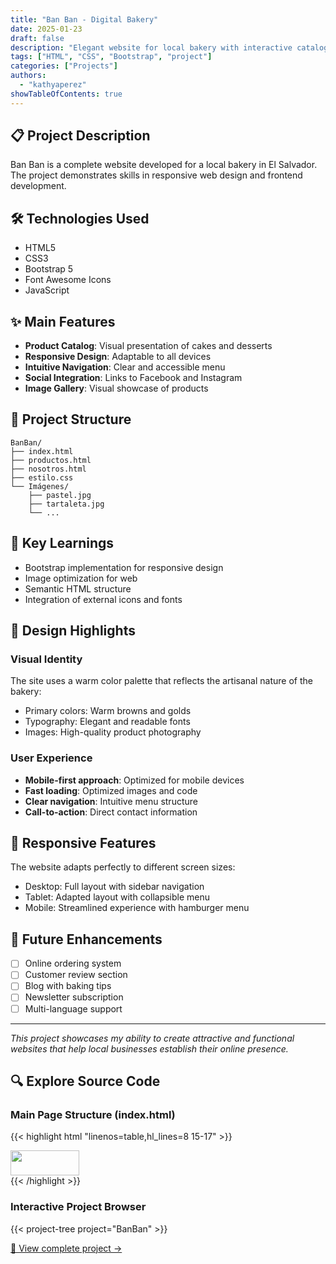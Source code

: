 ```yaml
---
title: "Ban Ban - Digital Bakery"
date: 2025-01-23
draft: false
description: "Elegant website for local bakery with interactive catalog"
tags: ["HTML", "CSS", "Bootstrap", "project"]
categories: ["Projects"]
authors:
  - "kathyaperez"
showTableOfContents: true
---
```


## 📋 Project Description

Ban Ban is a complete website developed for a local bakery in El Salvador. The project demonstrates skills in responsive web design and frontend development.

## 🛠️ Technologies Used

- HTML5
- CSS3
- Bootstrap 5
- Font Awesome Icons
- JavaScript

## ✨ Main Features

- **Product Catalog**: Visual presentation of cakes and desserts
- **Responsive Design**: Adaptable to all devices
- **Intuitive Navigation**: Clear and accessible menu
- **Social Integration**: Links to Facebook and Instagram
- **Image Gallery**: Visual showcase of products

## 📂 Project Structure

```
BanBan/
├── index.html
├── productos.html
├── nosotros.html
├── estilo.css
└── Imágenes/
    ├── pastel.jpg
    ├── tartaleta.jpg
    └── ...
```

## 🎯 Key Learnings

- Bootstrap implementation for responsive design
- Image optimization for web
- Semantic HTML structure
- Integration of external icons and fonts

## 🎨 Design Highlights

### Visual Identity
The site uses a warm color palette that reflects the artisanal nature of the bakery:
- Primary colors: Warm browns and golds
- Typography: Elegant and readable fonts
- Images: High-quality product photography

### User Experience
- **Mobile-first approach**: Optimized for mobile devices
- **Fast loading**: Optimized images and code
- **Clear navigation**: Intuitive menu structure
- **Call-to-action**: Direct contact information

## 📱 Responsive Features

The website adapts perfectly to different screen sizes:
- Desktop: Full layout with sidebar navigation
- Tablet: Adapted layout with collapsible menu
- Mobile: Streamlined experience with hamburger menu

## 🚀 Future Enhancements

- [ ] Online ordering system
- [ ] Customer review section
- [ ] Blog with baking tips
- [ ] Newsletter subscription
- [ ] Multi-language support

---

*This project showcases my ability to create attractive and functional websites that help local businesses establish their online presence.*

## 🔍 Explore Source Code

### Main Page Structure (index.html)
{{< highlight html "linenos=table,hl_lines=8 15-17" >}}
<!DOCTYPE html>
<html lang="es">
<head>
    <meta charset="UTF-8">
    <meta name="viewport" content="width=device-width, initial-scale=1.0">
    <title>Ban Ban - Inicio</title>
    <link rel="icon" href="Imágenes/logo.png">
    <link href="https://cdn.jsdelivr.net/npm/bootstrap@5.3.0/dist/css/bootstrap.min.css" rel="stylesheet">
    <link rel="stylesheet" href="https://cdnjs.cloudflare.com/ajax/libs/font-awesome/6.4.2/css/all.min.css">
    <link rel="stylesheet" href="estilo.css">
</head>
<body>
    <!-- Responsive navigation bar -->
    <nav class="navbar navbar-expand-lg navbar-light bg-light">
        <div class="container">
            <a class="navbar-brand" href="index.html">
                <img src="Imágenes/logo.jpg" width="110" height="40">
            </a>
        </div>
    </nav>
</body>
</html>
{{< /highlight >}}

### Interactive Project Browser
{{< project-tree project="BanBan" >}}

[📂 View complete project →](/assets/kathya-codebase/BanBan)